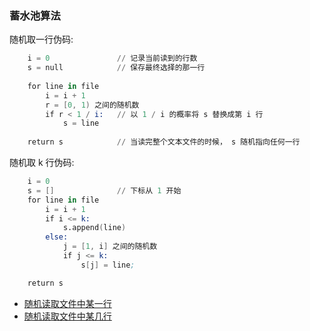 
### 蓄水池算法

随机取一行伪码:
```s
    i = 0               // 记录当前读到的行数
    s = null            // 保存最终选择的那一行
    
    for line in file
        i = i + 1
        r = [0, 1) 之间的随机数
        if r < 1 / i:   // 以 1 / i 的概率将 s 替换成第 i 行
            s = line
    
    return s            // 当读完整个文本文件的时候， s 随机指向任何一行
```

随机取 k 行伪码:
```s
    i = 0
    s = []              // 下标从 1 开始
    for line in file
        i = i + 1
        if i <= k:
            s.append(line)
        else:
            j = [1, i] 之间的随机数
            if j <= k:
                s[j] = line;

    return s
```

- [随机读取文件中某一行](read_certain_line.cpp)
- [随机读取文件中某几行](read_some_lines.cpp)
